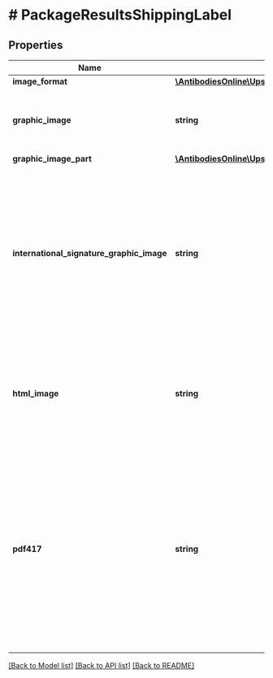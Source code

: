 # # PackageResultsShippingLabel

## Properties

Name | Type | Description | Notes
------------ | ------------- | ------------- | -------------
**image_format** | [**\AntibodiesOnline\UpsApi\Shipping\ShippingLabelImageFormat**](ShippingLabelImageFormat.md) |  |
**graphic_image** | **string** | Base 64 encoded graphic image.   Applicable only for ShipmentResponse and ShipAcceptResponse. |
**graphic_image_part** | [**\AntibodiesOnline\UpsApi\Shipping\PackageResultsShippingLabelGraphicImagePart**](PackageResultsShippingLabelGraphicImagePart.md) |  | [optional]
**international_signature_graphic_image** | **string** | Base 64 encoded graphic image of the Warsaw text and signature box. EPL2, ZPL and SPL labels. The image will be returned for non-US based shipments. One image will be given per shipment and it will be in the first PackageResults container.   Applicable only for ShipmentResponse and ShipAcceptResponse. | [optional]
**html_image** | **string** | Base 64 encoded html browser image rendering software. This is only returned for gif and png image formats.   Applicable only for ShipmentResponse and ShipAcceptResponse. | [optional]
**pdf417** | **string** | PDF-417 is a two-dimensional barcode, which can store up to about 1,800 printable ASCII characters or 1,100 binary characters per symbol. The symbol is rectangular. The image is Base 64 encoded and returned if the LabelImageFormat code is GIF. Shipment with PRL return service only. Applicable only for ShipmentResponse and ShipAcceptResponse. | [optional]

[[Back to Model list]](../../README.md#models) [[Back to API list]](../../README.md#endpoints) [[Back to README]](../../README.md)

